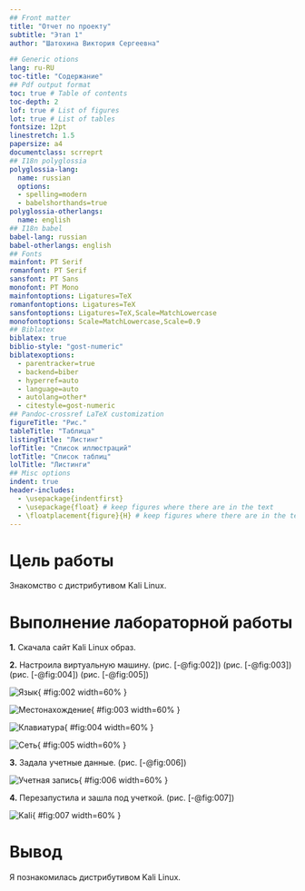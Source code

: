 ```yaml
---
## Front matter
title: "Отчет по проекту"
subtitle: "Этап 1"
author: "Шатохина Виктория Сергеевна"

## Generic otions
lang: ru-RU
toc-title: "Содержание"
## Pdf output format
toc: true # Table of contents
toc-depth: 2
lof: true # List of figures
lot: true # List of tables
fontsize: 12pt
linestretch: 1.5
papersize: a4
documentclass: scrreprt
## I18n polyglossia
polyglossia-lang:
  name: russian
  options:
  - spelling=modern
  - babelshorthands=true
polyglossia-otherlangs:
  name: english
## I18n babel
babel-lang: russian
babel-otherlangs: english
## Fonts
mainfont: PT Serif
romanfont: PT Serif
sansfont: PT Sans
monofont: PT Mono
mainfontoptions: Ligatures=TeX
romanfontoptions: Ligatures=TeX
sansfontoptions: Ligatures=TeX,Scale=MatchLowercase
monofontoptions: Scale=MatchLowercase,Scale=0.9
## Biblatex
biblatex: true
biblio-style: "gost-numeric"
biblatexoptions:
  - parentracker=true
  - backend=biber
  - hyperref=auto
  - language=auto
  - autolang=other*
  - citestyle=gost-numeric
## Pandoc-crossref LaTeX customization
figureTitle: "Рис."
tableTitle: "Таблица"
listingTitle: "Листинг"
lofTitle: "Список иллюстраций"
lotTitle: "Список таблиц"
lolTitle: "Листинги"
## Misc options
indent: true
header-includes:
  - \usepackage{indentfirst}
  - \usepackage{float} # keep figures where there are in the text
  - \floatplacement{figure}{H} # keep figures where there are in the text
---
```


# Цель работы

Знакомство с дистрибутивом Kali Linux.

# Выполнение лабораторной работы

**1.** Скачала сайт Kali Linux образ.

**2.** Настроила виртуальную машину. (рис. [-@fig:002]) (рис. [-@fig:003]) (рис. [-@fig:004]) (рис. [-@fig:005])

![Язык](image/2.png){ #fig:002 width=60% }

![Местонахождение](image/3.png){ #fig:003 width=60% }

![Клавиатура](image/4.png){ #fig:004 width=60% }

![Сеть](image/5.png){ #fig:005 width=60% }

**3.** Задала учетные данные. (рис. [-@fig:006])

![Учетная запись](image/6.png){ #fig:006 width=60% }

**4.** Перезапустила и зашла под учеткой. (рис. [-@fig:007])

![Kali](image/7.png){ #fig:007 width=60% }

# Вывод

Я познакомилась дистрибутивом Kali Linux.
